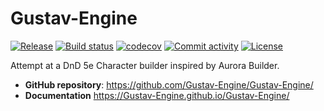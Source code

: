 # Gustav-Engine

[![Release](https://img.shields.io/github/v/release/Gustav-Engine/Gustav-Engine)](https://img.shields.io/github/v/release/Gustav-Engine/Gustav-Engine)
[![Build status](https://img.shields.io/github/actions/workflow/status/Gustav-Engine/Gustav-Engine/main.yml?branch=main)](https://github.com/Gustav-Engine/Gustav-Engine/actions/workflows/main.yml?query=branch%3Amain)
[![codecov](https://codecov.io/gh/Gustav-Engine/Gustav-Engine/branch/main/graph/badge.svg)](https://codecov.io/gh/Gustav-Engine/Gustav-Engine)
[![Commit activity](https://img.shields.io/github/commit-activity/m/Gustav-Engine/Gustav-Engine)](https://img.shields.io/github/commit-activity/m/Gustav-Engine/Gustav-Engine)
[![License](https://img.shields.io/github/license/Gustav-Engine/Gustav-Engine)](https://img.shields.io/github/license/Gustav-Engine/Gustav-Engine)

Attempt at a DnD 5e Character builder inspired by Aurora Builder.

- **GitHub repository**: <https://github.com/Gustav-Engine/Gustav-Engine/>
- **Documentation** <https://Gustav-Engine.github.io/Gustav-Engine/>
